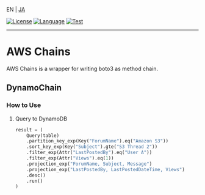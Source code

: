EN | [JA](/README.ja.md)

[![License](https://img.shields.io/badge/Apache-2.0-D22128?logo=apache)](LICENSE)
[![Language](https://img.shields.io/badge/Python-3.9-3776AB?logo=python)](https://hub.docker.com/layers/library/python/3.9/images/sha256-c65dadac8789fed40962578392e99a0528dcb868442c75d144e68ba858984837?context=explore)
[![Test](https://github.com/44103/awschains/actions/workflows/test.yml/badge.svg)](https://github.com/44103/awschains/actions/workflows/test.yml)

---

# AWS Chains

AWS Chains is a wrapper for writing boto3 as method chain.

## DynamoChain

### How to Use

1. Query to DynamoDB
   ```python
   result = (
       Query(table)
       .partition_key_exp(Key("ForumName").eq("Amazon S3"))
       .sort_key_exp(Key("Subject").gte("S3 Thread 2"))
       .filter_exp(Attr("LastPostedBy").eq("User A"))
       .filter_exp(Attr("Views").eq(1))
       .projection_exp("ForumName, Subject, Message")
       .projection_exp("LastPostedBy, LastPostedDateTime, Views")
       .desc()
       .run()
   )
   ```
